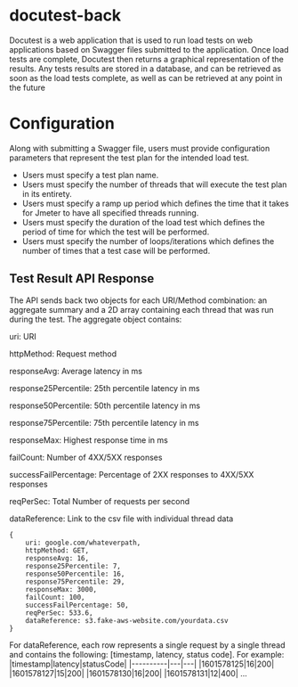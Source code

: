 # docutest-back

Docutest is a web application that is used to run load tests on web applications based on Swagger files 
submitted to the application. Once load tests are complete, Docutest then returns a graphical representation 
of the results. Any tests results are stored in a database, and can be retrieved as soon as the load tests complete, 
as well as can be retrieved at any point in the future

# Configuration

Along with submitting a Swagger file, users must provide configuration parameters that represent the test plan for the intended load test.
- Users must specify a test plan name.
- Users must specify the number of threads that will execute the test plan in its entirety.
- Users must specify a ramp up period which defines the time that it takes for Jmeter to have all specified threads running.
- Users must specify the duration of the load test which defines the period of time for which the test will be performed. 
- Users must specify the number of loops/iterations which defines the number of times that a test case will be performed.

## Test Result API Response

The API sends back two objects for each URI/Method combination: an aggregate summary and a 2D array containing each thread that was run during the test. The aggregate object contains:

uri: URI

httpMethod: Request method

responseAvg: Average latency in ms

response25Percentile: 25th percentile latency in ms

response50Percentile: 50th percentile latency in ms

response75Percentile: 75th percentile latency in ms

responseMax: Highest response time in ms

failCount: Number of 4XX/5XX responses

successFailPercentage: Percentage of 2XX responses to 4XX/5XX responses

reqPerSec: Total Number of requests per second

dataReference: Link to the csv file with individual thread data


```
{
	uri: google.com/whateverpath,
	httpMethod: GET,
	responseAvg: 16,
	response25Percentile: 7,
	response50Percentile: 16,
	response75Percentile: 29,
	responseMax: 3000,
	failCount: 100,
	successFailPercentage: 50,
	reqPerSec: 533.6,
	dataReference: s3.fake-aws-website.com/yourdata.csv
}
```

For dataReference, each row represents a single request by a single thread and contains the following: [timestamp, latency, status code]. For example:
|timestamp|latency|statusCode|
|----------|---|---|
|1601578125|16|200|
|1601578127|15|200|
|1601578130|16|200|
|1601578131|12|400|
...
